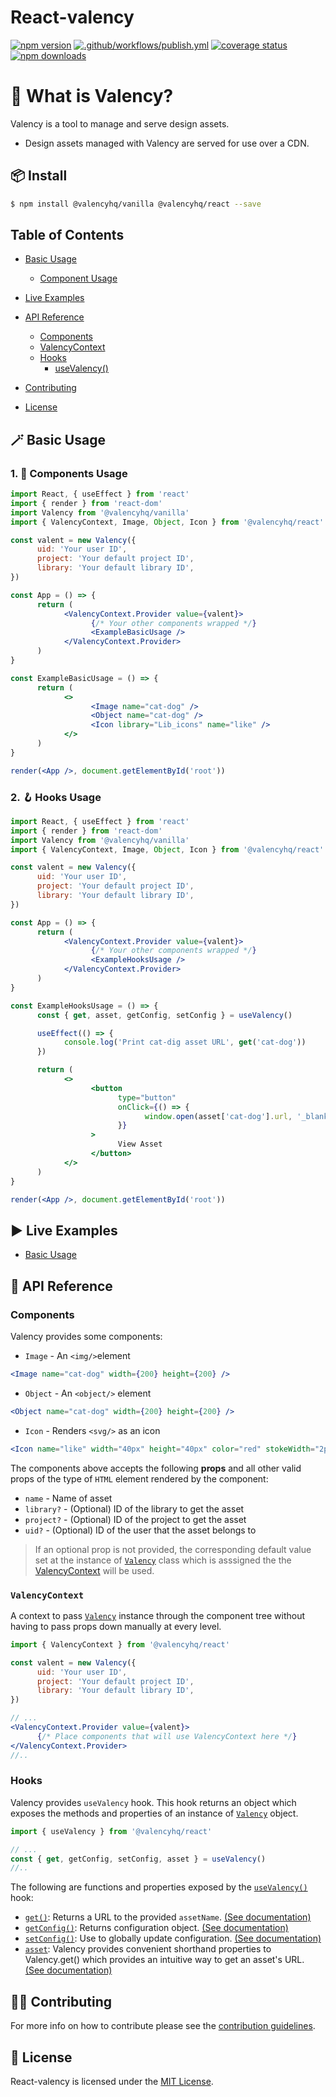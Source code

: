 # React-valency

[![npm version][npmv-image]][npmv-url]
[![.github/workflows/publish.yml](https://github.com/ValencyHQ/react/actions/workflows/publish.yml/badge.svg)](https://github.com/ValencyHQ/react/actions/workflows/publish.yml)
[![coverage status][codecov-image]][codecov-url]
[![npm downloads][npmd-image]][npmd-url]

# 🤔 What is Valency?

Valency is a tool to manage and serve design assets.

- Design assets managed with Valency are served for use over a CDN.

## 📦 Install

```bash
$ npm install @valencyhq/vanilla @valencyhq/react --save
```

## Table of Contents

- [Basic Usage](#basic-usage)

     - [Component Usage](#components-usage)

- [Live Examples](#live-examples)
- [API Reference](#api-reference)
     - [Components](#components)
     - [ValencyContext](#valencycontext)
     - [Hooks](#hooks)
          - [useValency()](#usevalency)
- [Contributing](#contributing)
- [License](#license)

## <span id="basic-usage">🪄 Basic Usage</span>

### <span id="components-usage">1. 🧱 Components Usage</span>

```jsx
import React, { useEffect } from 'react'
import { render } from 'react-dom'
import Valency from '@valencyhq/vanilla'
import { ValencyContext, Image, Object, Icon } from '@valencyhq/react'

const valent = new Valency({
      uid: 'Your user ID',
      project: 'Your default project ID',
      library: 'Your default library ID',
})

const App = () => {
      return (
            <ValencyContext.Provider value={valent}>
                  {/* Your other components wrapped */}
                  <ExampleBasicUsage />
            </ValencyContext.Provider>
      )
}

const ExampleBasicUsage = () => {
      return (
            <>
                  <Image name="cat-dog" />
                  <Object name="cat-dog" />
                  <Icon library="Lib_icons" name="like" />
            </>
      )
}

render(<App />, document.getElementById('root'))
```

### <span id="hooks-usage">2. 🪝 Hooks Usage</span>

```jsx
import React, { useEffect } from 'react'
import { render } from 'react-dom'
import Valency from '@valencyhq/vanilla'
import { ValencyContext, Image, Object, Icon } from '@valencyhq/react'

const valent = new Valency({
      uid: 'Your user ID',
      project: 'Your default project ID',
      library: 'Your default library ID',
})

const App = () => {
      return (
            <ValencyContext.Provider value={valent}>
                  {/* Your other components wrapped */}
                  <ExampleHooksUsage />
            </ValencyContext.Provider>
      )
}

const ExampleHooksUsage = () => {
      const { get, asset, getConfig, setConfig } = useValency()

      useEffect(() => {
            console.log('Print cat-dig asset URL', get('cat-dog'))
      })

      return (
            <>
                  <button
                        type="button"
                        onClick={() => {
                              window.open(asset['cat-dog'].url, '_blank')
                        }}
                  >
                        View Asset
                  </button>
            </>
      )
}

render(<App />, document.getElementById('root'))
```

## <span id="live-examples">▶️ Live Examples</span>

- [Basic Usage](https://codesandbox.io/s/react-valency-uqrdi?file=/src/App.js)

## <span id="api-reference">📖 API Reference</span>

### Components

Valency provides some components:

- `Image` - An `<img/>`element

```jsx
<Image name="cat-dog" width={200} height={200} />
```

- `Object` - An `<object/>` element

```jsx
<Object name="cat-dog" width={200} height={200} />
```

- `Icon` - Renders `<svg/>` as an icon

```jsx
<Icon name="like" width="40px" height="40px" color="red" stokeWidth="2px" />
```

The components above accepts the following **props** and all other valid props of the type of `HTML` element rendered by the component:

- `name` - Name of asset
- `library?` - (Optional) ID of the library to get the asset
- `project?` - (Optional) ID of the project to get the asset
- `uid?` - (Optional) ID of the user that the asset belongs to

> If an optional prop is not provided, the corresponding default value set at the instance of [`Valency`](https://github.com/ValencyHQ/vanilla) class which is asssigned the the [ValencyContext](#valencycontext) will be used.

### `ValencyContext`

A context to pass [`Valency`](https://github.com/ValencyHQ/vanilla) instance through the component tree without having to pass props down manually at every level.

```jsx
import { ValencyContext } from '@valencyhq/react'

const valent = new Valency({
      uid: 'Your user ID',
      project: 'Your default project ID',
      library: 'Your default library ID',
})

// ...
<ValencyContext.Provider value={valent}>
      {/* Place components that will use ValencyContext here */}
</ValencyContext.Provider>
//..
```

### Hooks

Valency provides <span id="usevalency">`useValency`</span> hook. This hook returns an object which exposes the methods and properties of an instance of [`Valency`](https://github.com/ValencyHQ/vanilla) object.

```jsx
import { useValency } from '@valencyhq/react'

// ...
const { get, getConfig, setConfig, asset } = useValency()
//..
```

The following are functions and properties exposed by the [`useValency()`](#usevalency) hook:

- [`get()`](https://github.com/ValencyHQ/vanilla#valencygetfn): Returns a URL to the provided `assetName`. [(See documentation)](https://github.com/ValencyHQ/vanilla#valencygetfn)
- [`getConfig()`](https://github.com/ValencyHQ/vanilla#valencygetconfigotherconfig): Returns configuration object. [(See documentation)](https://github.com/ValencyHQ/vanilla#valencygetfn)
- [`setConfig()`](https://github.com/ValencyHQ/vanilla#valencysetconfigotherconfig): Use to globally update configuration. [(See documentation)](https://github.com/ValencyHQ/vanilla#valencysetfn)
- [`asset`](https://github.com/ValencyHQ/vanilla#valencyget-shorthand-properties): Valency provides convenient shorthand properties to Valency.get() which provides an intuitive way to get an asset's URL. [(See documentation)](https://github.com/ValencyHQ/vanilla#valencygetfn)

## <span id="contributing">👨‍🔧 Contributing</span>

For more info on how to contribute please see the [contribution guidelines](./CONTRIBUTING.md).

## <span id="license">🧾 License</span>

React-valency is licensed under the [MIT License](https://github.com/ValencyHQ/react/blob/master/LICENSE).

[build-image]: https://img.shields.io/github/workflow/status/ValencyHQ/react/CI?style=flat-square
[codecov-image]: https://img.shields.io/codecov/c/github/ValencyHQ/react.svg?style=flat-square
[codecov-url]: https://codecov.io/gh/ValencyHQ/react
[npmv-image]: https://img.shields.io/npm/v/ValencyHQ/react.svg?style=flat-square
[npmv-url]: https://www.npmjs.com/package/ValencyHQ/react
[npmd-image]: https://img.shields.io/npm/dm/ValencyHQ/react.svg?style=flat-square
[npmd-url]: https://www.npmjs.com/package/ValencyHQ/react

